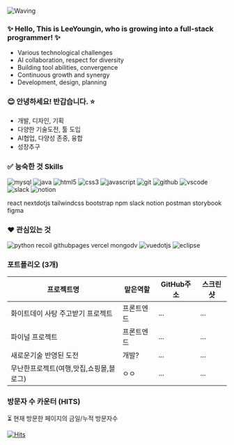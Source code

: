 
<!-- Header -->

![Waving](https://capsule-render.vercel.app/api?type=waving&color=gradient&height=360&text=%EC%97%B4%EC%A0%95%EC%A0%81+%EC%98%81%EB%A1%B1%ED%95%9C+%EA%B0%9C%EB%B0%9C%21%21&fontSize=70&fontAlign=50&fontAlignY=45&desc=Steady+States+Sustainable+Development&descSize=20&descAlign=50&descAlignY=60)


### ✨ Hello, This is LeeYoungin, who is growing into a full-stack programmer! ✨

- Various technological challenges 
- AI collaboration, respect for diversity
- Building tool abilities, convergence
- Continuous growth and synergy
- Development, design, planning  

### 😊 안녕하세요! 반갑습니다. ⭐

-  개발, 디자인, 기획
- 다양한 기술도전, 툴 도입
- AI협업, 다양성 존중, 융합
- 성장추구


### ✅ 능숙한 것  Skills
<!-- 과정 상에서 배운 것, 포트폴리오 등 -->

![mysql](https://img.shields.io/badge/mysql-4479A1.svg?&style=for-the-badge&logo=mysql&logoColor=white)
![java](https://img.shields.io/badge/java-ffffff.svg?&style=for-the-badge&logo=openjdk&logoColor=black)
![html5](https://img.shields.io/badge/html5-E34F26.svg?&style=for-the-badge&logo=html5&logoColor=white)
![css3](https://img.shields.io/badge/css3-1572B6.svg?&style=for-the-badge&logo=css3&logoColor=white)
![javascript](https://img.shields.io/badge/javascript-F7DF1E.svg?&style=for-the-badge&logo=javascript&logoColor=white)
![git](https://img.shields.io/badge/git-F05032.svg?&style=for-the-badge&logo=git&logoColor=white)
![github](https://img.shields.io/badge/github-181717.svg?&style=for-the-badge&logo=github&logoColor=white)
![vscode](https://img.shields.io/badge/vscode-007ACC.svg?&style=for-the-badge&logo=visualstudiocode&logoColor=white)
![slack](https://img.shields.io/badge/slack-4A154B.svg?&style=for-the-badge&logo=slack&logoColor=white)
![notion](https://img.shields.io/badge/notion-000000.svg?&style=for-the-badge&logo=notion&logoColor=white)


react nextdotjs
tailwindcss bootstrap npm  slack notion postman storybook figma

### ❤️ 관심있는 것
<!-- 개념질문, 어려운 질문, 아직 배우고 있는것, 배우고 싶은 것 -->

![python](https://img.shields.io/badge/python-3776AB.svg?&style=for-the-badge&logo=python&logoColor=white)
recoil githubpages vercel mongodv
![vuedotjs](https://img.shields.io/badge/vue.js-4FC08D.svg?&style=for-the-badge&logo=vuedotjs&logoColor=white)
![eclipse](https://img.shields.io/badge/eclipse-2C2255.svg?&style=for-the-badge&logo=eclipseide&logoColor=white)




### 포트폴리오 (3개)

|프로젝트명|맡은역할|GitHub주소|스크린샷|
|---------|-------|---------|--------|
|화이트데이 사탕 주고받기 프로젝트|프론트엔드|...|...|
|파이널 프로젝트|프론트엔드|...|...|
|새로운기술 반영된 도전|개발?|...|...|
|무난한프로젝트(여행,맛집,쇼핑몰,블로그)|ㅇㅇ|...|...|




### 방문자 수 카운터 (HITS)

<aside>
⏳ 현재 방문한 페이지의 금일/누적 방문자수
</aside>

<!-- 조회수 -->
[![Hits](https://hits.seeyoufarm.com/api/count/incr/badge.svg?url=https%3A%2F%2Fgithub.com%2FLeeYoungin09%2FLeeyoungin.git&count_bg=%2379C83D&title_bg=%23555555&icon=&icon_color=%23E7E7E7&title=hits&edge_flat=false)](https://hits.seeyoufarm.com)
